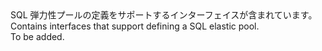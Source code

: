 <Namespace Name="Microsoft.Azure.Management.Sql.Fluent.SqlElasticPool.Definition">
  <Docs>
    <summary><span data-ttu-id="cbe24-101">SQL 弾力性プールの定義をサポートするインターフェイスが含まれています。</span><span class="sxs-lookup"><span data-stu-id="cbe24-101">Contains interfaces that support defining a SQL elastic pool.</span></span></summary> 
    <remarks>To be added.</remarks>
  </Docs>
</Namespace>
